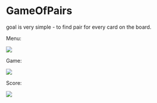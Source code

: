 # GameOfPairs

goal is very simple - to find pair for every card on the board.

Menu:

![](https://im5.ezgif.com/tmp/ezgif-5-5ceeb3ea77.gif)

Game:

![](https://im5.ezgif.com/tmp/ezgif-5-dd26d2aa5d.gif)

Score:

![](https://i.imgur.com/MHSFd3z.png)
